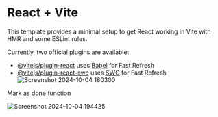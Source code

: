 # React + Vite

This template provides a minimal setup to get React working in Vite with HMR and some ESLint rules.

Currently, two official plugins are available:

- [@vitejs/plugin-react](https://github.com/vitejs/vite-plugin-react/blob/main/packages/plugin-react/README.md) uses [Babel](https://babeljs.io/) for Fast Refresh
- [@vitejs/plugin-react-swc](https://github.com/vitejs/vite-plugin-react-swc) uses [SWC](https://swc.rs/) for Fast Refresh
![Screenshot 2024-10-04 180300](https://github.com/user-attachments/assets/890c4058-f27c-487e-a878-e7b515855a62)

Mark as done function

![Screenshot 2024-10-04 194425](https://github.com/user-attachments/assets/474d6417-92e5-4a78-9909-127131ac6042)
